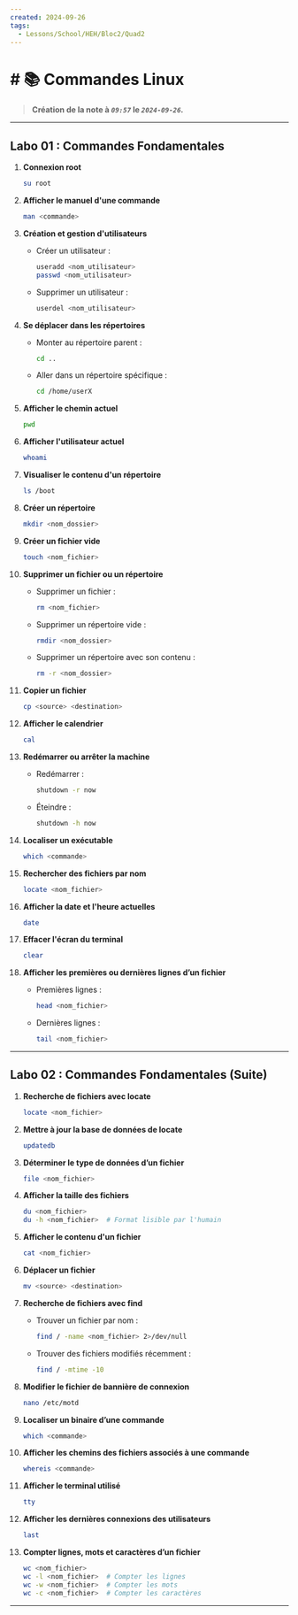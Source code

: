 ```yaml
---
created: 2024-09-26
tags:
  - Lessons/School/HEH/Bloc2/Quad2
---
```


# # 📚  Commandes Linux
> **Création de la note à *`09:57`* le *`2024-09-26`.***
---

## Labo 01 : Commandes Fondamentales

1. **Connexion root**
   ```bash
   su root
   ```

2. **Afficher le manuel d'une commande**
   ```bash
   man <commande>
   ```

3. **Création et gestion d'utilisateurs**
   - Créer un utilisateur : 
     ```bash
     useradd <nom_utilisateur>
     passwd <nom_utilisateur>
     ```
   - Supprimer un utilisateur :
     ```bash
     userdel <nom_utilisateur>
     ```

4. **Se déplacer dans les répertoires**
   - Monter au répertoire parent :
     ```bash
     cd ..
     ```
   - Aller dans un répertoire spécifique :
     ```bash
     cd /home/userX
     ```

5. **Afficher le chemin actuel**
   ```bash
   pwd
   ```

6. **Afficher l'utilisateur actuel**
   ```bash
   whoami
   ```

7. **Visualiser le contenu d'un répertoire**
   ```bash
   ls /boot
   ```

8. **Créer un répertoire**
   ```bash
   mkdir <nom_dossier>
   ```

9. **Créer un fichier vide**
   ```bash
   touch <nom_fichier>
   ```

10. **Supprimer un fichier ou un répertoire**
    - Supprimer un fichier :
      ```bash
      rm <nom_fichier>
      ```
    - Supprimer un répertoire vide :
      ```bash
      rmdir <nom_dossier>
      ```
    - Supprimer un répertoire avec son contenu :
      ```bash
      rm -r <nom_dossier>
      ```

11. **Copier un fichier**
    ```bash
    cp <source> <destination>
    ```

12. **Afficher le calendrier**
    ```bash
    cal
    ```

13. **Redémarrer ou arrêter la machine**
    - Redémarrer :
      ```bash
      shutdown -r now
      ```
    - Éteindre :
      ```bash
      shutdown -h now
      ```

14. **Localiser un exécutable**
    ```bash
    which <commande>
    ```

15. **Rechercher des fichiers par nom**
    ```bash
    locate <nom_fichier>
    ```

16. **Afficher la date et l'heure actuelles**
    ```bash
    date
    ```

17. **Effacer l'écran du terminal**
    ```bash
    clear
    ```

18. **Afficher les premières ou dernières lignes d’un fichier**
    - Premières lignes :
      ```bash
      head <nom_fichier>
      ```
    - Dernières lignes :
      ```bash
      tail <nom_fichier>
      ```

---

## Labo 02 : Commandes Fondamentales (Suite)

1. **Recherche de fichiers avec locate**
   ```bash
   locate <nom_fichier>
   ```

2. **Mettre à jour la base de données de locate**
   ```bash
   updatedb
   ```

3. **Déterminer le type de données d’un fichier**
   ```bash
   file <nom_fichier>
   ```

4. **Afficher la taille des fichiers**
   ```bash
   du <nom_fichier>
   du -h <nom_fichier>  # Format lisible par l'humain
   ```

5. **Afficher le contenu d'un fichier**
   ```bash
   cat <nom_fichier>
   ```

6. **Déplacer un fichier**
   ```bash
   mv <source> <destination>
   ```

7. **Recherche de fichiers avec find**
   - Trouver un fichier par nom :
     ```bash
     find / -name <nom_fichier> 2>/dev/null
     ```
   - Trouver des fichiers modifiés récemment :
     ```bash
     find / -mtime -10
     ```

8. **Modifier le fichier de bannière de connexion**
   ```bash
   nano /etc/motd
   ```

9. **Localiser un binaire d’une commande**
   ```bash
   which <commande>
   ```

10. **Afficher les chemins des fichiers associés à une commande**
    ```bash
    whereis <commande>
    ```

11. **Afficher le terminal utilisé**
    ```bash
    tty
    ```

12. **Afficher les dernières connexions des utilisateurs**
    ```bash
    last
    ```

13. **Compter lignes, mots et caractères d’un fichier**
    ```bash
    wc <nom_fichier>
    wc -l <nom_fichier>  # Compter les lignes
    wc -w <nom_fichier>  # Compter les mots
    wc -c <nom_fichier>  # Compter les caractères
    ```

---


